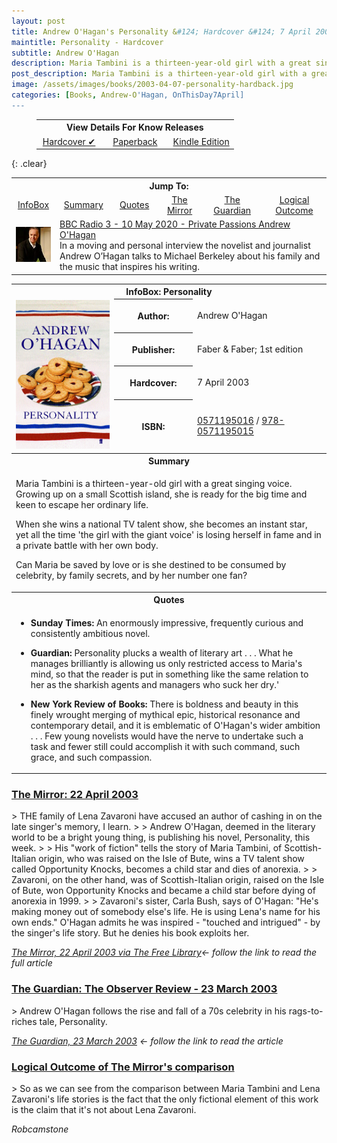 ```yaml
---
layout: post
title: Andrew O'Hagan's Personality &#124; Hardcover &#124; 7 April 2003
maintitle: Personality - Hardcover
subtitle: Andrew O'Hagan
description: Maria Tambini is a thirteen-year-old girl with a great singing voice. Growing up on a small Scottish island, she is ready for the big time and keen to escape her ordinary life.
post_description: Maria Tambini is a thirteen-year-old girl with a great singing voice. Growing up on a small Scottish island, she is ready for the big time and keen to escape her ordinary life.
image: /assets/images/books/2003-04-07-personality-hardback.jpg
categories: [Books, Andrew-O'Hagan, OnThisDay7April]
---
```


<figure class="fig3">
<table style="text-align:center;">
<tr><th colspan="4">View Details For Know Releases</th></tr>
<tr><td style="width:33%;"><a href="/2003-04-07-personality-hardcover">Hardcover &#x2714;</a></td><td style="width:34%;"><a href="/2004-04-01-personality-paperback">Paperback</a></td><td style="width:33%;"><a href="/2010-11-25-personality.kindle-edition">Kindle Edition</a></td></tr>
</table>
</figure>

{: .clear}

<table>
<tr align="center">
<th colspan="6">Jump To:</th>
</tr>
<tr align="center">
<td><a href="#infobox">InfoBox</a></td>
<td><a href="#summary">Summary</a></td>
<td><a href="#quotes">Quotes</a></td>
<td><a href="#mirror">The Mirror</a></td>
<td><a href="#guardian">The Guardian</a></td>
<td><a href="#logical">Logical Outcome</a></td>
</tr>
<tr>
<td><img src="/assets/images/BBC-PIDs/96x96/p08cjfzc.jpg" /></td>
<td colspan="6"><a href="https://www.bbc.co.uk/programmes/m000j2bd">BBC Radio 3 - 10 May 2020 - Private Passions Andrew O'Hagan</a><br />In a moving and personal interview the novelist and journalist Andrew O’Hagan talks to Michael Berkeley about his family and the music that inspires his writing.</td>
</tr>
</table>

<table>
<tr id="infobox"><th colspan="3">InfoBox: Personality</th></tr>
<td rowspan="5" style="text-align: center; width:150px;"><a href="/assets/images/books/2003-04-07-personality-hardback.jpg"><img src="/assets/images/books/2003-04-07-personality-hardback.jpg" width="150" class="zoom-in"></a></td>
<tr>
<th style="width:25%;">Author:</th>
<td>Andrew O'Hagan</td>
</tr>
<tr>
<th>Publisher:</th>
<td>Faber & Faber; 1st edition</td>
</tr>
<tr>
<th>Hardcover:</th>
<td>7 April 2003</td>
</tr>
<tr>
<th>ISBN:</th>
<td><a href="https://www.google.co.uk/search?q=isbn+0571195016+&ie=utf-8&oe=utf-8&client=firefox-b-ab&gfe_rd=cr&dcr=0&ei=JKS_Wp3NK6rP8Af8-oaACg">0571195016</a> / <a href="https://www.google.co.uk/search?q=isbn+978-0571195015&ie=utf-8&oe=utf-8&client=firefox-b-ab&gfe_rd=cr&dcr=0&ei=eaS_WonTIqrP8Af8-oaACg">978-0571195015</a></td>
</tr>
<tr id="summary"><th colspan="3" class="split">Summary</th></tr>
<tr>
<td colspan="3">
<p>Maria Tambini is a thirteen-year-old girl with a great singing voice. Growing up on a small Scottish island, she is ready for the big time and keen to escape her ordinary life.</p>
<p>When she wins a national TV talent show, she becomes an instant star, yet all the time 'the girl with the giant voice' is losing herself in fame and in a private battle with her own body.</p>
<p>Can Maria be saved by love or is she destined to be consumed by celebrity, by family secrets, and by her number one fan?</p>
</td></tr>
<tr id="quotes"><th colspan="3" class="split">Quotes</th></tr>
<tr>
<td colspan="3">
<ul>
<li><p><strong>Sunday Times:</strong> An enormously impressive, frequently curious and consistently ambitious novel.</p></li>
<li><p><strong>Guardian:</strong> Personality plucks a wealth of literary art . . . What he manages brilliantly is allowing us only restricted access to Maria's mind, so that the reader is put in something like the same relation to her as the sharkish agents and managers who suck her dry.'</p></li>
<li><p><strong>New York Review of Books:</strong> There is boldness and beauty in this finely wrought merging of mythical epic, historical resonance and contemporary detail, and it is emblematic of O'Hagan's wider ambition . . . Few young novelists would have the nerve to undertake such a task and fewer still could accomplish it with such command, such grace, and such compassion.</p></li>
</ul>
</td></tr>
</table>

<h3 id="mirror"> <a href="#mirror">The Mirror: 22 April 2003</a></h3>
> THE family of Lena Zavaroni have accused an author of cashing in on the late singer's memory, I learn.
>
> Andrew O'Hagan, deemed in the literary world to be a bright young thing, is publishing his novel, Personality, this week.
>
> His "work of fiction" tells the story of Maria Tambini, of Scottish-Italian origin, who was raised on the Isle of Bute, wins a TV talent show called Opportunity Knocks, becomes a child star and dies of anorexia.
>
> Zavaroni, on the other hand, was of Scottish-Italian origin, raised on the Isle of Bute, won Opportunity Knocks and became a child star before dying of anorexia in 1999.
>
> Zavaroni's sister, Carla Bush, says of O'Hagan: "He's making money out of somebody else's life. He is using Lena's name for his own ends." O'Hagan admits he was inspired - "touched and intrigued" - by the singer's life story. But he denies his book exploits her.

<cite>[The Mirror, 22 April 2003 via The Free Library](https://www.thefreelibrary.com/The+Scurra.-a0100434743)&#8592; follow the link to read the full article</cite>

<h3 id="guardian"> <a href="#guardian">The Guardian: The Observer Review - 23 March 2003</a></h3>
> Andrew O'Hagan follows the rise and fall of a 70s celebrity in his rags-to-riches tale, Personality.

<cite>[The Guardian, 23 March 2003](https://www.theguardian.com/books/2003/mar/23/fiction.features4) &#8592; follow the link to read the article</cite>

<h3 id="logical"> <a href="#logical">Logical Outcome of The Mirror's comparison</a></h3>
> So as we can see from the comparison between Maria Tambini and Lena Zavaroni's life stories is the fact that the only fictional element of this work is the claim that it's not about Lena Zavaroni.

<cite>Robcamstone</cite>

